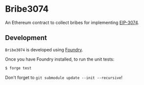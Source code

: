 Bribe3074
=========

An Ethereum contract to collect bribes for implementing [EIP-3074].

## Development

`Bribe3074` is developed using [Foundry].

Once you have Foundry installed, to run the unit tests:

```bash
$ forge test
```

Don't forget to `git submodule update --init --recursive`!


[EIP-3074]: https://eips.ethereum.org/EIPS/eip-3074
[Foundry]: https://github.com/gakonst/foundry
